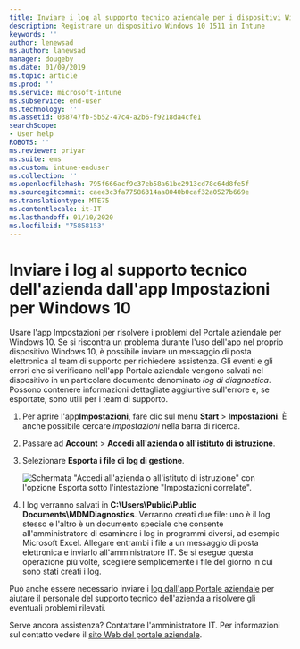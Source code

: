 ```yaml
---
title: Inviare i log al supporto tecnico aziendale per i dispositivi Windows 10 | Microsoft Docs
description: Registrare un dispositivo Windows 10 1511 in Intune
keywords: ''
author: lenewsad
ms.author: lanewsad
manager: dougeby
ms.date: 01/09/2019
ms.topic: article
ms.prod: ''
ms.service: microsoft-intune
ms.subservice: end-user
ms.technology: ''
ms.assetid: 038747fb-5b52-47c4-a2b6-f9218da4cfe1
searchScope:
- User help
ROBOTS: ''
ms.reviewer: priyar
ms.suite: ems
ms.custom: intune-enduser
ms.collection: ''
ms.openlocfilehash: 795f666acf9c37eb58a61be2913cd78c64d8fe5f
ms.sourcegitcommit: caee3c3fa77586314aa8040b0caf32a0527b669e
ms.translationtype: MTE75
ms.contentlocale: it-IT
ms.lasthandoff: 01/10/2020
ms.locfileid: "75858153"
---
```

# <a name="send-logs-to-your-company-support-from-the-settings-app-for-windows-10"></a>Inviare i log al supporto tecnico dell'azienda dall'app Impostazioni per Windows 10

Usare l'app Impostazioni per risolvere i problemi del Portale aziendale per Windows 10. Se si riscontra un problema durante l'uso dell'app nel proprio dispositivo Windows 10, è possibile inviare un messaggio di posta elettronica al team di supporto per richiedere assistenza. Gli eventi e gli errori che si verificano nell'app Portale aziendale vengono salvati nel dispositivo in un particolare documento denominato _log di diagnostica_. Possono contenere informazioni dettagliate aggiuntive sull'errore e, se esportate, sono utili per i team di supporto.

1. Per aprire l'app**Impostazioni**, fare clic sul menu **Start** > **Impostazioni**. È anche possibile cercare *impostazioni* nella barra di ricerca.
2. Passare ad **Account** > **Accedi all'azienda o all'istituto di istruzione**.
3. Selezionare **Esporta i file di log di gestione**.

   ![Schermata "Accedi all'azienda o all'istituto di istruzione" con l'opzione Esporta sotto l'intestazione "Impostazioni correlate".](./media/w10-export-logs.png)

4. I log verranno salvati in **C:\Users\Public\Public Documents\MDMDiagnostics**. Verranno creati due file: uno è il log stesso e l'altro è un documento speciale che consente all'amministratore di esaminare i log in programmi diversi, ad esempio Microsoft Excel. Allegare entrambi i file a un messaggio di posta elettronica e inviarlo all'amministratore IT. Se si esegue questa operazione più volte, scegliere semplicemente i file del giorno in cui sono stati creati i log. 

Può anche essere necessario inviare i [log dall'app Portale aziendale](send-logs-to-your-it-admin-cp-windows.md) per aiutare il personale del supporto tecnico dell'azienda a risolvere gli eventuali problemi rilevati. 

Serve ancora assistenza? Contattare l'amministratore IT. Per informazioni sul contatto vedere il [sito Web del portale aziendale](https://go.microsoft.com/fwlink/?linkid=2010980).
